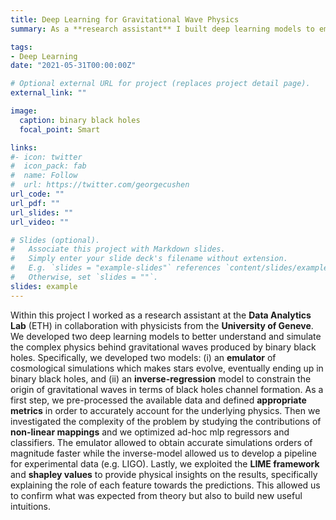 ```yaml
---
title: Deep Learning for Gravitational Wave Physics
summary: As a **research assistant** I built deep learning models to emulate complex cosmological simulations and to constrain the formation of binary black holes.

tags:
- Deep Learning
date: "2021-05-31T00:00:00Z"

# Optional external URL for project (replaces project detail page).
external_link: ""

image:
  caption: binary black holes
  focal_point: Smart

links:
#- icon: twitter
#  icon_pack: fab
#  name: Follow
#  url: https://twitter.com/georgecushen
url_code: ""
url_pdf: ""
url_slides: ""
url_video: ""

# Slides (optional).
#   Associate this project with Markdown slides.
#   Simply enter your slide deck's filename without extension.
#   E.g. `slides = "example-slides"` references `content/slides/example-slides.md`.
#   Otherwise, set `slides = ""`.
slides: example
---
```


Within this project I worked as a research assistant at the **Data Analytics Lab** (ETH) in collaboration with physicists from the **University of Geneve**.
We developed two deep learning models to better understand and simulate the complex physics behind gravitational waves produced by binary black holes. 
Specifically, we developed two models: (i) an **emulator** of cosmological simulations which makes stars evolve, eventually ending up in binary black holes, and (ii) an **inverse-regression** model to constrain the origin of gravitational waves in terms of black holes channel formation. 
As a first step, we pre-processed the available data and defined **appropriate metrics** in order to accurately account for the underlying physics. 
Then we investigated the complexity of the problem by studying the contributions of **non-linear mappings** and we optimized ad-hoc mlp regressors and classifiers. 
The emulator allowed to obtain accurate simulations orders of magnitude faster while the inverse-model allowed us to develop a pipeline for experimental data (e.g. LIGO). 
Lastly, we exploited the **LIME framework** and **shapley values** to provide physical insights on the results, specifically explaining the role of each feature towards the predictions. 
This allowed us to confirm what was expected from theory but also to build new useful intuitions.
